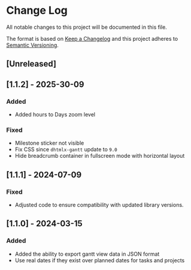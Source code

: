 # Change Log

All notable changes to this project will be documented in this file.

The format is based on [Keep a Changelog](http://keepachangelog.com/)
and this project adheres to [Semantic Versioning](http://semver.org/).


## [Unreleased]

## [1.1.2] - 2025-30-09

### Added

- Added hours to Days zoom level

### Fixed

- Milestone sticker not visible
- Fix CSS since `dhtmlx-gantt` update to `9.0`
- Hide breadcrumb container in fullscreen mode with horizontal layout

## [1.1.1] - 2024-07-09

### Fixed

- Adjusted code to ensure compatibility with updated library versions.

## [1.1.0] - 2024-03-15

### Added

- Added the ability to export gantt view data in JSON format
- Use real dates if they exist over planned dates for tasks and projects
